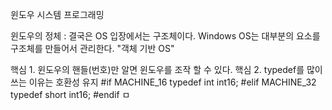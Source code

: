  윈도우 시스템 프로그래밍

윈도우의 정체 : 결국은 OS 입장에서는 구조체이다.
                Windows OS는 대부분의 요소를 구조체를 만들어서 관리한다.
                "객체 기반 OS"

핵심 1. 윈도우의 핸들(번호)만 알면 윈도우를 조작 할 수 있다.
핵심 2. typedef를 많이 쓰는 이유는 호환성 유지
        #if MACHINE_16
        typedef int int16;
        #elif MACHINE_32
        typedef short int16;
        #endif
ㅁ
